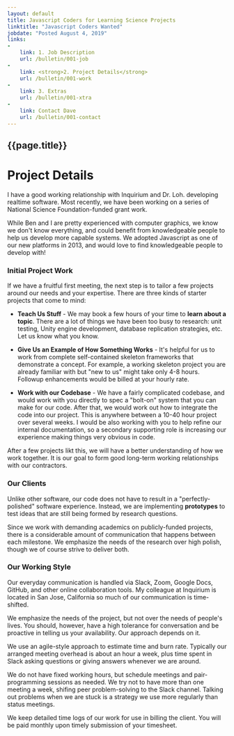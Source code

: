 ```yaml
---
layout: default
title: Javascript Coders for Learning Science Projects
linktitle: "Javascript Coders Wanted"
jobdate: "Posted August 4, 2019"
links: 
-
    link: 1. Job Description
    url: /bulletin/001-job
-
    link: <strong>2. Project Details</strong>
    url: /bulletin/001-work
-
    link: 3. Extras
    url: /bulletin/001-xtra
-
    link: Contact Dave
    url: /bulletin/001-contact
---
```

## {{page.title}}
# Project Details

I have a good working relationship with Inquirium and Dr. Loh. developing realtime software. Most recently, we have been working on a series of National Science Foundation-funded grant work. 

While Ben and I are pretty experienced with computer graphics, we know we don't know everything, and could benefit from knowledgeable people to help us develop more capable systems. We adopted Javascript as one of our new platforms in 2013, and would love to find knowledgeable people to develop with!

### Initial Project Work

If we have a fruitful first meeting, the next step is to tailor a few projects around our needs and your expertise. There are three kinds of starter projects that come to mind:

* **Teach Us Stuff** - We may book a few hours of your time to **learn about a topic**. There are a lot of things we have been too busy to research: unit testing, Unity engine development, database replication strategies, etc. Let us know what you know. 

* **Give Us an Example of How Something Works** - It's helpful for us to work from complete self-contained skeleton frameworks that demonstrate a concept. For example, a working skeleton project you are already familiar with but "new to us" might take only 4-8 hours. Followup enhancements would be billed at your hourly rate. 

* **Work with our Codebase** - We have a fairly complicated codebase, and would work with you directly to spec a "bolt-on" system that you can make for our code. After that, we would work out how to integrate the code into our project. This is anywhere between a 10-40 hour project over several weeks. I would be also working with you to help refine our internal documentation, so a secondary supporting role is increasing our experience making things very obvious in code.

After a few projects likt this, we will have a better understanding of how we work together. It is our goal to form good long-term working relationships with our contractors.

### Our Clients

Unlike other software, our code does not have to result in a "perfectly-polished" software experience. Instead, we are implementing **prototypes** to test ideas that are still being formed by research questions. 

Since we work with demanding academics on publicly-funded projects, there is a considerable amount of communication that happens between each milestone. We emphasize the needs of the research over high polish, though we of course strive to deliver both. 

### Our Working Style

Our everyday communication is handled via Slack, Zoom, Google Docs, GitHub, and other online collaboration tools. My colleague at Inquirium is located in San Jose, California so much of our communication is time-shifted. 

We emphasize the needs of the project, but not over the needs of people's lives. You should, however, have a high tolerance for conversation and be proactive in telling us your availability. Our approach depends on it.

We use an agile-style approach to estimate time and burn rate. Typically our arranged meeting overhead is about an hour a week, plus time spent in Slack asking questions or giving answers whenever we are around. 

We do not have fixed working hours, but schedule meetings and pair-programming sessions as needed. We try not to have more than one meeting a week, shifing peer problem-solving to the Slack channel. Talking out problems when we are stuck is a strategy we use more regularly than status meetings.

We keep detailed time logs of our work for use in billing the client. You will be paid monthly upon timely submission of your timesheet. 
